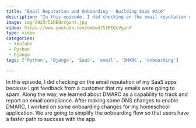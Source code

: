 ```yaml
---
title: "Email Reputation and Onboarding - Building SaaS #216"
description: "In this episode, I did checking on the email reputation of my SaaS apps because I got feedback from a customer that my emails were going to spam. Along the way, we learned about DMARC as a capability to track and report on email compliance. After making some DNS changes to enable DMARC, I worked on some onboarding changes for my homeschool application. We are going to simplify the onboarding flow so that users have a faster path to success with the app."
image: img/2025/51REQcVgznY.jpg
video: https://www.youtube.com/embed/51REQcVgznY
type: video
categories:
 - YouTube
 - Python
 - Django
tags: ['Python', 'Django', 'SaaS', 'email', 'DMARC', 'onboarding']

---
```


In this episode, I did checking on the email reputation of my SaaS apps because I got feedback from a customer that my emails were going to spam. Along the way, we learned about DMARC as a capability to track and report on email compliance. After making some DNS changes to enable DMARC, I worked on some onboarding changes for my homeschool application. We are going to simplify the onboarding flow so that users have a faster path to success with the app.
